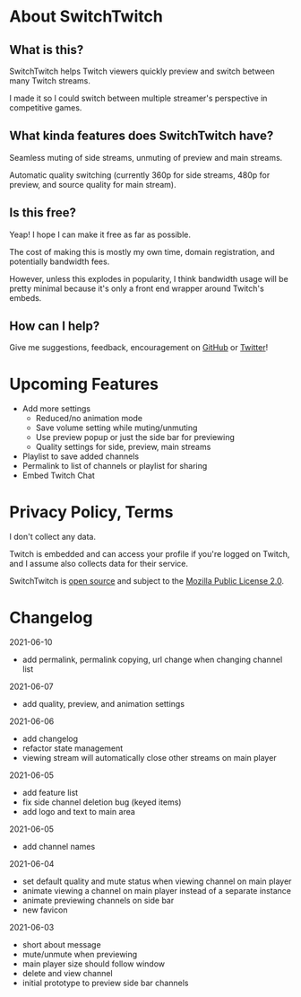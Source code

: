# About SwitchTwitch

## What is this?

SwitchTwitch helps Twitch viewers quickly preview and switch between many Twitch streams.

I made it so I could switch between multiple streamer's perspective in competitive games.

## What kinda features does SwitchTwitch have?

Seamless muting of side streams, unmuting of preview and main streams.

Automatic quality switching (currently 360p for side streams, 480p for preview, and source quality for main stream).

## Is this free?

Yeap! I hope I can make it free as far as possible.

The cost of making this is mostly my own time, domain registration, and potentially bandwidth fees.

However, unless this explodes in popularity, I think bandwidth usage will be pretty minimal because it's only a front end wrapper around Twitch's embeds.

## How can I help?

Give me suggestions, feedback, encouragement on [GitHub](https://github.com/weiliddat/switchtwitch) or [Twitter](twitter.com/weiliddat)!

# Upcoming Features

* Add more settings
  * Reduced/no animation mode
  * Save volume setting while muting/unmuting
  * Use preview popup or just the side bar for previewing
  * Quality settings for side, preview, main streams
* Playlist to save added channels
* Permalink to list of channels or playlist for sharing
* Embed Twitch Chat

# Privacy Policy, Terms

I don't collect any data.

Twitch is embedded and can access your profile if you're logged on Twitch, and I assume also collects data for their service.

SwitchTwitch is [open source](https://github.com/weiliddat/switchtwitch) and subject to the [Mozilla Public License 2.0](https://www.mozilla.org/en-US/MPL/2.0/FAQ/).

# Changelog

2021-06-10
* add permalink, permalink copying, url change when changing channel list

2021-06-07
* add quality, preview, and animation settings

2021-06-06
* add changelog
* refactor state management
* viewing stream will automatically close other streams on main player

2021-06-05
* add feature list
* fix side channel deletion bug (keyed items)
* add logo and text to main area

2021-06-05
* add channel names

2021-06-04
* set default quality and mute status when viewing channel on main player
* animate viewing a channel on main player instead of a separate instance
* animate previewing channels on side bar
* new favicon

2021-06-03
* short about message
* mute/unmute when previewing
* main player size should follow window
* delete and view channel
* initial prototype to preview side bar channels
